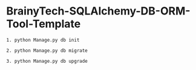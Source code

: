 # BrainyTech-SQLAlchemy-DB-ORM-Tool-Template


```
1. python Manage.py db init

2. python Manage.py db migrate

3. python Manage.py db upgrade

```
